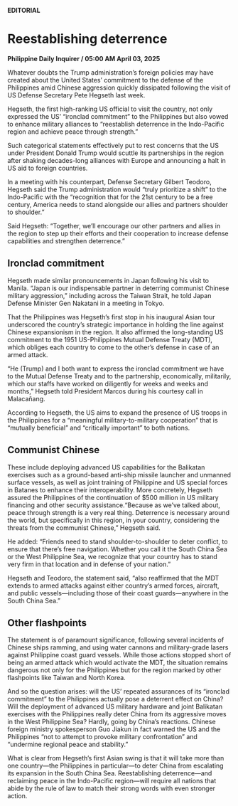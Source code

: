 **EDITORIAL**

# Reestablishing deterrence

****Philippine Daily Inquirer / 05:00 AM April 03, 2025****

Whatever doubts the Trump administration’s foreign policies may have created about the United States’ commitment to the defense of the Philippines amid Chinese aggression quickly dissipated following the visit of US Defense Secretary Pete Hegseth last week.

Hegseth, the first high-ranking US official to visit the country, not only expressed the US’ “ironclad commitment” to the Philippines but also vowed to enhance military alliances to “reestablish deterrence in the Indo-Pacific region and achieve peace through strength.”

Such categorical statements effectively put to rest concerns that the US under President Donald Trump would scuttle its partnerships in the region after shaking decades-long alliances with Europe and announcing a halt in US aid to foreign countries.

In a meeting with his counterpart, Defense Secretary Gilbert Teodoro, Hegseth said the Trump administration would “truly prioritize a shift” to the Indo-Pacific with the “recognition that for the 21st century to be a free century, America needs to stand alongside our allies and partners shoulder to shoulder.”

Said Hegseth: “Together, we’ll encourage our other partners and allies in the region to step up their efforts and their cooperation to increase defense capabilities and strengthen deterrence.”

## Ironclad commitment

Hegseth made similar pronouncements in Japan following his visit to Manila. “Japan is our indispensable partner in deterring communist Chinese military aggression,” including across the Taiwan Strait, he told Japan Defense Minister Gen Nakatani in a meeting in Tokyo.

That the Philippines was Hegseth’s first stop in his inaugural Asian tour underscored the country’s strategic importance in holding the line against Chinese expansionism in the region. It also affirmed the long-standing US commitment to the 1951 US-Philippines Mutual Defense Treaty (MDT), which obliges each country to come to the other’s defense in case of an armed attack.

“He (Trump) and I both want to express the ironclad commitment we have to the Mutual Defense Treaty and to the partnership, economically, militarily, which our staffs have worked on diligently for weeks and weeks and months,” Hegseth told President Marcos during his courtesy call in Malacañang.

According to Hegseth, the US aims to expand the presence of US troops in the Philippines for a “meaningful military-to-military cooperation” that is “mutually beneficial” and “critically important” to both nations.

## Communist Chinese

These include deploying advanced US capabilities for the Balikatan exercises such as a ground-based anti-ship missile launcher and unmanned surface vessels, as well as joint training of Philippine and US special forces in Batanes to enhance their interoperability. More concretely, Hegseth assured the Philippines of the continuation of $500 million in US military financing and other security assistance.“Because as we’ve talked about, peace through strength is a very real thing. Deterrence is necessary around the world, but specifically in this region, in your country, considering the threats from the communist Chinese,” Hegseth said.

He added: “Friends need to stand shoulder-to-shoulder to deter conflict, to ensure that there’s free navigation. Whether you call it the South China Sea or the West Philippine Sea, we recognize that your country has to stand very firm in that location and in defense of your nation.”

Hegseth and Teodoro, the statement said, “also reaffirmed that the MDT extends to armed attacks against either country’s armed forces, aircraft, and public vessels—including those of their coast guards—anywhere in the South China Sea.”

## Other flashpoints

The statement is of paramount significance, following several incidents of Chinese ships ramming, and using water cannons and military-grade lasers against Philippine coast guard vessels. While those actions stopped short of being an armed attack which would activate the MDT, the situation remains dangerous not only for the Philippines but for the region marked by other flashpoints like Taiwan and North Korea.

And so the question arises: will the US’ repeated assurances of its “ironclad commitment” to the Philippines actually pose a deterrent effect on China? Will the deployment of advanced US military hardware and joint Balikatan exercises with the Philippines really deter China from its aggressive moves in the West Philippine Sea? Hardly, going by China’s reactions. Chinese foreign ministry spokesperson Guo Jiakun in fact warned the US and the Philippines “not to attempt to provoke military confrontation” and “undermine regional peace and stability.”

What is clear from Hegseth’s first Asian swing is that it will take more than one country—the Philippines in particular—to deter China from escalating its expansion in the South China Sea. Reestablishing deterrence—and reclaiming peace in the Indo-Pacific region—will require all nations that abide by the rule of law to match their strong words with even stronger action.